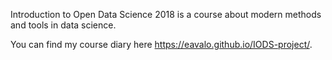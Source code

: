 
Introduction to Open Data Science 2018 is a course about modern methods and tools in data science.

You can find my course diary here <https://eavalo.github.io/IODS-project/>.

